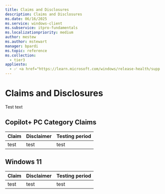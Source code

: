 ```yaml
---
title: Claims and Disclosures
description: Claims and Disclosures
ms.date: 06/16/2025
ms.service: windows-client
ms.subservice: itpro-fundamentals
ms.localizationpriority: medium
author: mestew
ms.author: mstewart
manager: bpardi
ms.topic: reference
ms.collection:
  - tier3
appliesto:
  - ✅ <a href="https://learn.microsoft.com/windows/release-health/supported-versions-windows-client" target="_blank">Windows 11</a>
--- 
```


# Claims and Disclosures

Test text

## Copilot+ PC Category Claims

| **Claim** | **Disclaimer** | **Testing period** |
|---|---|---|
| test | test | test |

## Windows 11

| **Claim** | **Disclaimer** | **Testing period** |
|---|---|---|
| test | test | test |


